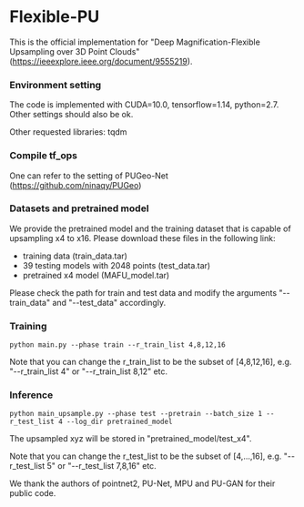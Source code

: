 # Flexible-PU
This is the official implementation for "Deep Magnification-Flexible Upsampling over 3D Point Clouds" (https://ieeexplore.ieee.org/document/9555219). 

### Environment setting
The code is implemented with CUDA=10.0, tensorflow=1.14, python=2.7. Other settings should also be ok.

Other requested libraries: tqdm

### Compile tf_ops
One can refer to the setting of PUGeo-Net (https://github.com/ninaqy/PUGeo)

### Datasets and pretrained model
We provide the pretrained model and the training dataset that is capable of upsampling x4 to x16. Please download these files in the following link:
- training data (train_data.tar)
- 39 testing models with 2048 points (test_data.tar) 
- pretrained x4 model (MAFU_model.tar) 



Please check the path for train and test data and modify the arguments "--train_data" and "--test_data" accordingly.


### Training
```
python main.py --phase train --r_train_list 4,8,12,16
```
Note that you can change the r_train_list to be the subset of [4,8,12,16], e.g. "--r_train_list 4" or "--r_train_list 8,12" etc.

### Inference
```
python main_upsample.py --phase test --pretrain --batch_size 1 --r_test_list 4 --log_dir pretrained_model
```
The upsampled xyz will be stored in "pretrained_model/test_x4".

Note that you can change the r_test_list to be the subset of [4,...,16], e.g. "--r_test_list 5" or "--r_test_list 7,8,16" etc.


We thank the authors of pointnet2, PU-Net, MPU and PU-GAN for their public code. 
